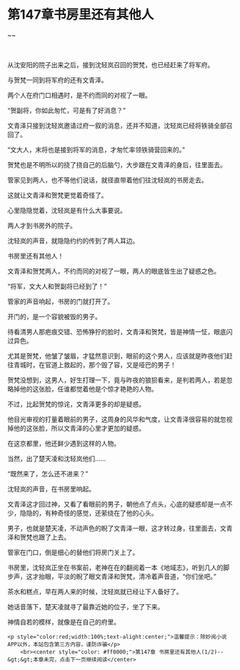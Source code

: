 # 第147章书房里还有其他人
~~
    	    <p name="pagetop" href="javascript:void(0);" onclick="return false" style="line-height: 35px;padding: 10px;color: #333;"> </p><p>从沈安阳的院子出来之后，接到沈轻岚召回的贺梵，也已经赶来了将军府。</p><p>与贺梵一同到将军府的还有文青泽。</p><p>两个人在府门口相遇时，是不约而同的对视了一眼。</p><p>“贺副将，你如此匆忙，可是有了好消息？”</p><p>文青泽只接到沈轻岚邀请过府一叙的消息，还并不知道，沈轻岚已经将铁骑全部召回了。</p><p>“文大人，末将也是接到将军的消息，才匆忙率领铁骑营回来的。”</p><p>贺梵也是不明所以的挠了挠自己的后脑勺，大步跟在文青泽的身后，往里面去。</p><p>管家见到两人，也不等他们说话，就径直带着他们往沈轻岚的书房走去。</p><p>这就让文青泽和贺梵更觉着奇怪了。</p><p>心里隐隐觉着，沈轻岚是有什么大事要说。</p><p>两人才到书房外的院子。</p><p>沈轻岚的声音，就隐隐约约的传到了两人耳边。</p><p>书房里还有其他人！</p><p>文青泽和贺梵两人，不约而同的对视了一眼，两人的眼底皆生出了疑惑之色。</p><p>“将军，文大人和贺副将已经到了！”</p><p>管家的声音响起，书房的门就打开了。</p><p>开门的，是一个容貌被毁的男子。</p><p>待看清男人那疤痕交错、恐怖狰狞的脸时，文青泽和贺梵，皆是神情一怔，眼底闪过异色。</p><p>尤其是贺梵，他皱了皱眉，才猛然意识到，眼前的这个男人，应该就是昨夜他们赶往青城时，在官道上救起的，那个毁了容，又是哑巴的男子！</p><p>贺梵没想到，这男人，好生打理一下，竟与昨夜的狼狈看来，是判若两人，若是忽略掉他的这张脸，任谁都觉着他是个惊才艳艳的人物。</p><p>不过，比起贺梵的惊诧，文青泽更多的却是疑惑。</p><p>他目光审视的打量着眼前的男子，这周身的风华和气度，让文青泽很容易的就忽视掉他的这张脸，所以文青泽的心里才更加的疑惑。</p><p>在这京都里，他还鲜少遇到这样的人物。</p><p>当然，出了楚天凌和沈轻岚他们……</p><p>“既然来了，怎么还不进来？”</p><p>沈轻岚的声音，在书房里响起。</p><p>文青泽这才回过神，又看了看眼前的男子，朝他点了点头，心底的疑惑却是一点不少，隐隐的，有种奇怪的感觉，还萦绕在了他的心头。</p><p>男子，也就是楚天凌，不动声色的睨了文青泽一眼，这才转过身，往里面去，文青泽和贺梵也跟了上去。</p><p>管家在门口，倒是细心的替他们将房门关上了。</p><p>书房里，沈轻岚正坐在书案前，老神在在的翻阅着一本《地域志》，听到几人的脚步声，这才抬眼，平淡的睨了眼文青泽和贺梵，清冷着声音道，“你们坐吧。”</p><p>茶水和糕点，早在两人来的时候，沈轻岚就已经让下人备好了。</p><p>她话音落下，楚天凌就寻了最靠近她的位子，坐了下来。</p><p>神情自若的模样，就像是在自己的府里。</p>
    	
   	<p style="color:red;width:100%;text-alight:center;">温馨提示：除妙阅小说APP以外，本站包含第三方内容，谨防诈骗</p>
    	<br><center style="color: #ff0000;">第147章 书房里还有其他人(1/2)--&gt;&gt;本章未完，点击下一页继续阅读</center>
    	